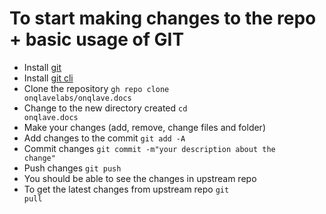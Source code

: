 # To start making changes to the repo + basic usage of GIT
- Install [git](https://github.com/git-guides/install-git#install-git-on-mac)
- Install [git cli](https://cli.github.com/manual/installation) 
- Clone the repository  <code>gh repo clone onqlavelabs/onqlave.docs</code>
- Change to the new directory created  <code>cd onqlave.docs</code>
- Make your changes (add, remove, change files and folder)
- Add changes to the commit  <code>git add -A</code>
- Commit changes  <code>git commit -m"your description about the change"</code>
- Push changes <code>git push</code>
- You should be able to see the changes in upstream repo
- To get the latest changes from upstream repo <code>git pull</code>


